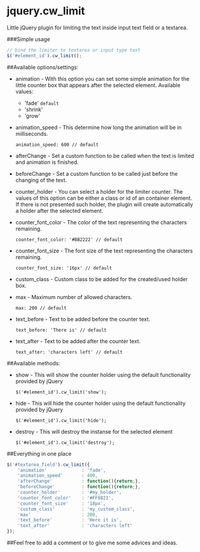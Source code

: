 jquery.cw_limit
===============

Little jQuery plugin for limiting the text inside input text field or a textarea.

###Simple usage

```javascript
// bind the limiter to textarea or input type text
$('#element_id').cw_limit();
```

##Available options/settings:

* animation - With this option you can set some simple animation for the little counter box that appears after the selected element. Available values:
	* 'fade' ```default```
	* 'shrink'
	* 'grow'

* animation_speed - This determine how long the animation will be in milliseconds.
	```
	animation_speed: 600 // default
	```

* afterChange - Set a custom function to be called when the text is limited and animation is finished.

* beforeChange - Set a custom function to be called just before the changing of the text.

* counter_holder - You can select a holder for the limiter counter. The values of this option can be either a class or id of an container element. If there is not presented such holder, the plugin will create automatically a holder after the selected element.

* counter_font_color - The color of the text representing the characters remaining.
	```
	counter_font_color: '#BB2222' // default
	```

* counter_font_size - The font size of the text representing the characters remaining.
	```
	counter_font_size: '16px' // default
	```

* custom_class - Custom class to be added for the created/used holder box.

* max - Maximum number of allowed characters.
	```
	max: 200 // default
	```

* text_before - Text to be added before the counter text.
	```
	text_before: 'There is' // default
	```

* text_after - Text to be added after the counter text.
	```
	text_after: 'characters left' // default
	```
	
##Available methods:

* show - This will show the counter holder using the default functionality provided by jQuery
	```javascirpt
	$('#element_id').cw_limit('show');
	```
	
* hide - This will hide the counter holder using the default functionality provided by jQuery
	```javascirpt
	$('#element_id').cw_limit('hide');
	```

* destroy - This will destroy the instanse for the selected element
	```javascirpt
	$('#element_id').cw_limit('destroy');
	```


##Everything in one place
```javascript
$('#textarea_field').cw_limit({
	'animation'				: 'fade',
	'animation_speed'		: 400,
	'afterChange'			: function(){return;},
	'beforeChange'			: function(){return;},
	'counter_holder'		: '#my_holder',
	'counter_font_color'	: '#FF8822',
	'counter_font_size'		: '18px',
	'custom_class'			: 'my_custom_class',
	'max'					: 200,
	'text_before'			: 'Here it is',
	'text_after'			: 'characters left'
});
```

##Feel free to add a comment or to give me some advices and ideas.
